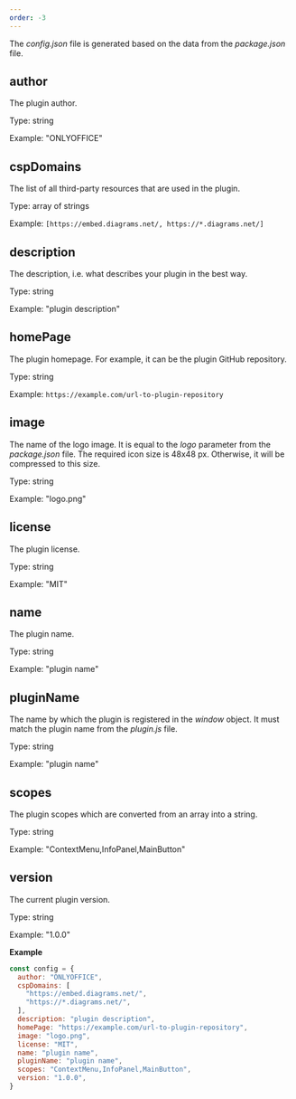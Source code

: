 ```yaml
---
order: -3
---
```


The *config.json* file is generated based on the data from the *package.json* file.

## author

The plugin author.

Type: string

Example: "ONLYOFFICE"

## cspDomains

The list of all third-party resources that are used in the plugin.

Type: array of strings

Example: `[https://embed.diagrams.net/, https://*.diagrams.net/]`

## description

The description, i.e. what describes your plugin in the best way.

Type: string

Example: "plugin description"

## homePage

The plugin homepage. For example, it can be the plugin GitHub repository.

Type: string

Example: `https://example.com/url-to-plugin-repository`

## image

The name of the logo image. It is equal to the *logo* parameter from the *package.json* file. The required icon size is 48x48 px. Otherwise, it will be compressed to this size.

Type: string

Example: "logo.png"

## license

The plugin license.

Type: string

Example: "MIT"

## name

The plugin name.

Type: string

Example: "plugin name"

## pluginName

The name by which the plugin is registered in the *window* object. It must match the plugin name from the *plugin.js* file.

Type: string

Example: "plugin name"

## scopes

The plugin scopes which are converted from an array into a string.

Type: string

Example: "ContextMenu,InfoPanel,MainButton"

## version

The current plugin version.

Type: string

Example: "1.0.0"

**Example**

``` javascript
const config = {
  author: "ONLYOFFICE",
  cspDomains: [
    "https://embed.diagrams.net/",
    "https://*.diagrams.net/",
  ],
  description: "plugin description",
  homePage: "https://example.com/url-to-plugin-repository",
  image: "logo.png",
  license: "MIT",
  name: "plugin name",
  pluginName: "plugin name",
  scopes: "ContextMenu,InfoPanel,MainButton",
  version: "1.0.0",
}
```
